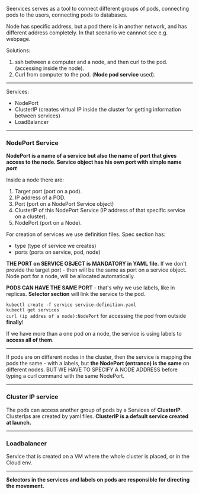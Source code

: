 Seervices serves as a tool to connect different groups of pods, connecting pods to the users, connecting pods to databases.

Node has specific address, but a pod there is in another network, and has different address completely. In that scenario we cannnot see e.g. webpage.

Solutions:

1. ssh between a computer and a node, and then curl to the pod. (accessing inside the node).
2. Curl from computer to the pod. (**Node pod service** used).

-------
Services:
- NodePort
- ClusterIP (creates virtual IP inside the cluster for getting information between services)
- LoadBalancer

-----
### NodePort Service

**NodePort is a name of a service but also the name of port that gives access to the node. Service object has his own port with simple name *port***

Inside a node there are:
1. Target port (port on a pod).
2. IP address of a POD.
3. Port (port on a NodePort Service object)
4. ClusterIP of this NodePort Service (IP address of that specific service on a cluster).
5. NodePort (port on a Node).

For creation of services we use definition files.
Spec section has:
- type (type of service we creates)
- ports (ports on service, pod, node)

**THE PORT on SERVICE OBJECT is MANDATORY in YAML file.** If we don't provide the target port - then will be the same as port on a service object. Node port for a node, will be allocated automatically.

**PODS CAN HAVE THE SAME PORT** - that's why we use labels, like in replicas. **Selector section** will link the service to the pod.

`kubectl create -f service service-definition.yaml`\
`kubectl get services`\
`curl (ip addres of a node):NodePort` for accessing the pod from outside **finally**!

If we have more than a one pod on a node, the service is using labels to **access all of them**.

----------

If pods are on different nodes in the cluster, then the service is mapping the pods the same - with a labels, but **the NodePort (entrance) is the same** on different nodes. BUT WE HAVE TO SPECIFY A NODE ADDRESS before typing a curl command with the same NodePort. 

---------

### Cluster IP service 

The pods can access another group of pods by a Services of **ClusterIP**. ClusterIps are created by yaml files. 
**ClusterIP is a default service created at launch.**

-----------

### Loadbalancer 

Service that is created on a VM where the whole cluster is placed, or in the Cloud env. 

---------
**Selectors in the services and labels on pods are responsible for directing the movement.**
